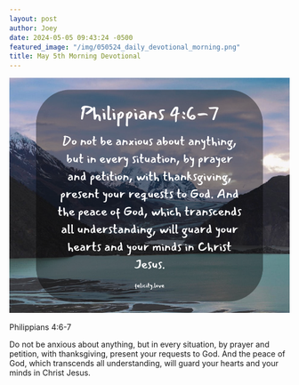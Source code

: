 ```yaml
---
layout: post
author: Joey
date: 2024-05-05 09:43:24 -0500
featured_image: "/img/050524_daily_devotional_morning.png"
title: May 5th Morning Devotional
---
```


[![May 5th 2024 - Morning Devotional](/img/050524_daily_devotional_morning.png)](/img/050524_daily_devotional_morning.png)

Philippians 4:6-7

Do not be anxious about anything, but in every situation, by prayer and petition, with thanksgiving, present your requests to God. And the peace of God, which transcends all understanding, will guard your hearts and your minds in Christ Jesus.